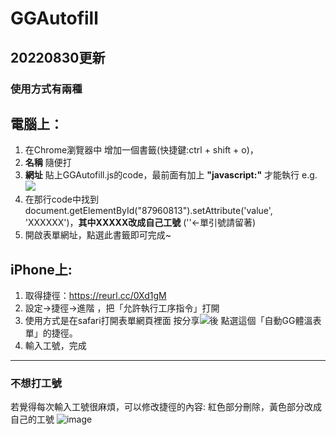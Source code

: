 # GGAutofill
## 20220830更新
### 使用方式有兩種

## 電腦上：
1. 在Chrome瀏覽器中 增加一個書籤(快捷鍵:ctrl + shift + o)，
2. **名稱** 隨便打
3. **網址** 貼上GGAutofill.js的code，最前面有加上 **"javascript:"** 才能執行
e.g.
![](https://i.imgur.com/EH1fMzO.png)
4. 在那行code中找到document.getElementById("87960813").setAttribute('value', 'XXXXXX')，**其中XXXXX改成自己工號** (''<-單引號請留著)
5. 開啟表單網址，點選此書籤即可完成~

## iPhone上:
1. 取得捷徑：https://reurl.cc/0Xd1gM
2. 設定->捷徑->進階 ，把「允許執行工序指令」打開
3. 使用方式是在safari打開表單網頁裡面 按分享![](https://i.imgur.com/MnAN1YJ.png)後 點選這個「自動GG體溫表單」的捷徑。
4. 輸入工號，完成

-------------------
### 不想打工號
若覺得每次輸入工號很麻煩，可以修改捷徑的內容:
紅色部分刪除，黃色部分改成自己的工號
![image](https://user-images.githubusercontent.com/40089665/164710885-fd3ec19e-be43-4d52-95fb-816768b9d918.png)
